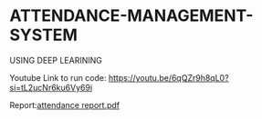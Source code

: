 # ATTENDANCE-MANAGEMENT-SYSTEM
USING DEEP LEARINING 

 Youtube Link to run code:
 https://youtu.be/6qQZr9h8qL0?si=tL2ucNr6ku6Vy69i

 Report:[attendance report.pdf](https://github.com/user-attachments/files/18718051/attendance.report.pdf)

